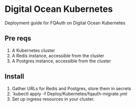 # Digital Ocean Kubernetes

Deployment guide for FQAuth on Digital Ocean Kubernetes

## Pre reqs

1. A Kubernetes cluster
2. A Redis instance, accessible from the cluster
3. A Postgres instance, accessible from the cluster

## Install

1. Gather URLs for Redis and Postgres, store them in secrets
2. `kubectl apply -f Deploy/Kubernetes/fqauth-migrate.yml
3. Set up ingress resources in your cluster.
